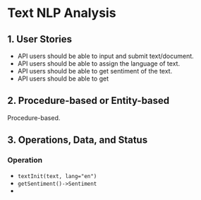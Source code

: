 # Text NLP Analysis

## 1. User Stories

- API users should be able to input and submit text/document.
- API users should be able to assign the language of text.
- API users should be able to get sentiment of the text.
- API users should be able to get 

## 2. Procedure-based or Entity-based

Procedure-based.

## 3. Operations, Data, and Status

### Operation

- `textInit(text, lang="en")`
- `getSentiment()->Sentiment`
- 